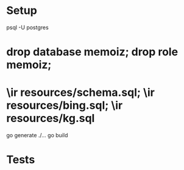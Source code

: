 # Setup

psql -U postgres
# drop database memoiz; drop role memoiz;
# \ir resources/schema.sql; \ir resources/bing.sql; \ir resources/kg.sql
go generate ./...
go build

# Tests


